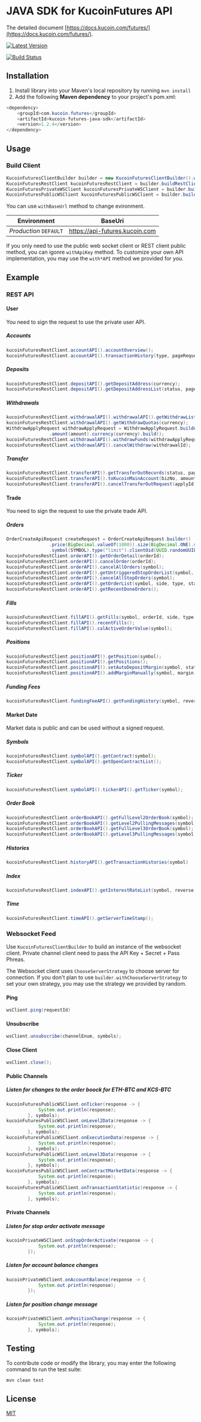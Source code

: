 # JAVA SDK for KucoinFutures API
The detailed document [https://docs.kucoin.com/futures/](https://docs.kucoin.com/futures/).

[![Latest Version](https://img.shields.io/github/release/Kucoin/kucoin-futures-java-sdk.svg?style=flat-square)](https://github.com/Kucoin/kucoin-futures-java-sdk/releases)

[![Build Status](https://travis-ci.org/Kucoin/kucoin-futures-java-sdk.svg?branch=master)](https://travis-ci.org/Kucoin/kucoin-futures-java-sdk)

## Installation
1. Install library into your Maven's local repository by running `mvn install`
2. Add the following **Maven dependency** to your project's pom.xml:

```java
<dependency>
    <groupId>com.kucoin.futures</groupId>
    <artifactId>kucoin-futures-java-sdk</artifactId>
    <version>1.2.4</version>
</dependency>
```
## Usage
### Build Client
```java
KucoinFuturesClientBuilder builder = new KucoinFuturesClientBuilder().withBaseUrl("https://api-sandbox-futures.kucoin.com").withApiKey("YOUR_API_KEY", "YOUR_SECRET", "YOUR_PASS_PHRASE");
KucoinFuturesRestClient kucoinFuturesRestClient = builder.buildRestClient();
KucoinFuturesPrivateWSClient kucoinFuturesPrivateWSClient = builder.buildPrivateWSClient();
KucoinFuturesPublicWSClient kucoinFuturesPublicWSClient = builder.buildPublicWSClient();

```
You can use `withBaseUrl` method to change evironment.

| **Environment** | **BaseUri** |
| -------- | -------- |
| *Production* `DEFAULT` | https://api-futures.kucoin.com |
If you only need to use the public web socket client or REST client public method, you can igonre `withApiKey` method. To customize your own API implementation, you may use the `with*API` method we provided for you.

## Example

### REST API

#### User
You need to sign the request to use the private user API.
##### Accounts
```java
kucoinFuturesRestClient.accountAPI().accountOverview();
kucoinFuturesRestClient.accountAPI().transactionHistory(type, pageRequest);          
```
##### Deposits
```java
kucoinFuturesRestClient.depositAPI().getDepositAddress(currency);
kucoinFuturesRestClient.depositAPI().getDepositAddressList(status, pageRequest);
```
##### Withdrawals
```java
kucoinFuturesRestClient.withdrawalAPI().withdrawalAPI().getWithdrawList(status, pageRequest);
kucoinFuturesRestClient.withdrawalAPI().getWithdrawQuotas(currency);
WithdrawApplyRequest withdrawApplyRequest = WithdrawApplyRequest.builder().address(address)
                .amount(amount).currency(currency).build();
kucoinFuturesRestClient.withdrawalAPI().withdrawFunds(withdrawApplyRequest);
kucoinFuturesRestClient.withdrawalAPI().cancelWithdraw(withdrawalId);
```
##### Transfer
```java
kucoinFuturesRestClient.transferAPI().getTransferOutRecords(status, pageRequest);
kucoinFuturesRestClient.transferAPI().toKucoinMainAccount(bizNo, amount);
kucoinFuturesRestClient.transferAPI().cancelTransferOutRequest(applyId)
```
#### Trade
You need to sign the request to use the private trade API.
##### Orders
```java
OrderCreateApiRequest createRequest = OrderCreateApiRequest.builder()
                .price(BigDecimal.valueOf(1000)).size(BigDecimal.ONE).side("buy").leverage("5")
                .symbol(SYMBOL).type("limit").clientOid(UUID.randomUUID().toString()).build();
kucoinFuturesRestClient.orderAPI().getOrderDetail(orderId);
kucoinFuturesRestClient.orderAPI().cancelOrder(orderId);
kucoinFuturesRestClient.orderAPI().cancelAllOrders(symbol);
kucoinFuturesRestClient.orderAPI().getUntriggeredStopOrderList(symbol, sid, type, pageRequest);
kucoinFuturesRestClient.orderAPI().cancelAllStopOrders(symbol);
kucoinFuturesRestClient.orderAPI().getOrderList(symbol, side, type, status, pageRequest);
kucoinFuturesRestClient.orderAPI().getRecentDoneOrders();
```
##### Fills
```java
kucoinFuturesRestClient.fillAPI().getFills(symbol, orderId, side, type, pageRequest);
kucoinFuturesRestClient.fillAPI().recentFills();
kucoinFuturesRestClient.fillAPI().calActiveOrderValue(symbol);
```
##### Positions
```java
kucoinFuturesRestClient.positionAPI().getPosition(symbol);
kucoinFuturesRestClient.positionAPI().getPositions();
kucoinFuturesRestClient.positionAPI().setAutoDepositMargin(symbol, status);
kucoinFuturesRestClient.positionAPI().addMarginManually(symbol, margin, bizNo);
```
##### Funding Fees
```java
kucoinFuturesRestClient.fundingFeeAPI().getFundingHistory(symbol, reverse, forward, hasMoreRequest);
```
#### Market Date
Market data is public and can be used without a signed request.
##### Symbols
```java
kucoinFuturesRestClient.symbolAPI().getContract(symbol);
kucoinFuturesRestClient.symbolAPI().getOpenContractList();
```
##### Ticker
```java
kucoinFuturesRestClient.symbolAPI().tickerAPI().getTicker(symbol);
```
##### Order Book
```java
kucoinFuturesRestClient.orderBookAPI().getFullLevel2OrderBook(symbol);
kucoinFuturesRestClient.orderBookAPI().getLevel2PullingMessages(symbol, sequenceStart, sequenceEnd);
kucoinFuturesRestClient.orderBookAPI().getFullLevel3OrderBook(symbol);
kucoinFuturesRestClient.orderBookAPI().getLevel3PullingMessages(symbol, sequenceStart, sequenceEnd);
```
##### Histories
```java
kucoinFuturesRestClient.historyAPI().getTransactionHistories(symbol)
```
##### Index
```java
kucoinFuturesRestClient.indexAPI().getInterestRateList(symbol, reverse, forward, hasMoreRequest);
```
##### Time
```java
kucoinFuturesRestClient.timeAPI().getServerTimeStamp();
```
### Websocket Feed
Use `KucoinFuturesClientBuilder` to build an instance of the websocket client. Private channel client need to pass the API Key + Secret + Pass Phreas.

The Websocket client uses `ChooseServerStrategy` to choose server for connection. If you don't plan to use `builder.withChooseServerStrategy` to set your own strategy, you may use the strategy we provided by random.

#### Ping
```java
wsClient.ping(requestId)
```
#### Unsubscribe
```java
wsClient.unsubscribe(channelEnum, symbols);
```
#### Close Client
```java
wsClient.close();
```
#### Public Channels

##### Listen for changes to the order boock for ETH-BTC and KCS-BTC

```java
kucoinFuturesPublicWSClient.onTicker(response -> {
            System.out.println(response);
        }, symbols);
kucoinFuturesPublicWSClient.onLevel2Data(response -> {
            System.out.println(response);
        }, symbols);
kucoinFuturesPublicWSClient.onExecutionData(response -> {
            System.out.println(response);
        }, symbols);
kucoinFuturesPublicWSClient.onLevel3Data(response -> {
            System.out.println(response);
        }, symbols);
kucoinFuturesPublicWSClient.onContractMarketData(response -> {
            System.out.println(response);
        }, symbols);
kucoinFuturesPublicWSClient.onTransactionStatistic(response -> {
            System.out.println(response);
        }, symbols);
```
#### Private Channels

##### Listen for stop order activate message
```java
kucoinPrivateWSClient.onStopOrderActivate(response -> {
            System.out.println(response);
        });
```

##### Listen for account balance changes
```java
kucoinPrivateWSClient.onAccountBalance(response -> {
            System.out.println(response);
        });
```

##### Listen for position change message
```java
kucoinPrivateWSClient.onPositionChange(response -> {
            System.out.println(response);
        }, symbols);
```

## Testing
To contribute code or modify the library, you may enter the following command to run the test suite:

```java
mvn clean test
```
## License
[MIT](LICENSE)
